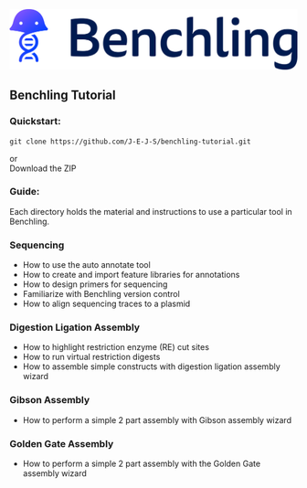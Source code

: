 ![](/assets/benchling_banner.png)  
## Benchling Tutorial  

### Quickstart:  
```
git clone https://github.com/J-E-J-S/benchling-tutorial.git
```
or   
Download the ZIP  

### Guide:  
Each directory holds the material and instructions to use a particular tool in Benchling.  

### Sequencing  
* How to use the auto annotate tool  
* How to create and import feature libraries for annotations  
* How to design primers for sequencing
* Familiarize with Benchling version control    
* How to align sequencing traces to a plasmid  

### Digestion Ligation Assembly  
* How to highlight restriction enzyme (RE) cut sites  
* How to run virtual restriction digests  
* How to assemble simple constructs with digestion ligation assembly wizard  

### Gibson Assembly  
* How to perform a simple 2 part assembly with Gibson assembly wizard  

### Golden Gate Assembly  
* How to perform a simple 2 part assembly with the Golden Gate assembly wizard  
